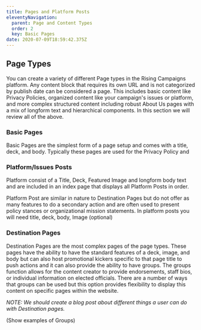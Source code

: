```yaml
---
title: Pages and Platform Posts
eleventyNavigation:
  parent: Page and Content Types
  order: 2
  key: Basic Pages
date: 2020-07-09T18:59:42.375Z
---
```


## Page Types

You can create a variety of different Page types in the Rising Campaigns platform. Any content block that requires its own URL and is not categorized by publish date can be considered a page. This includes basic content like Privacy Policies, organized content like your campaign's issues or platform, and more complex structured content including robust About Us pages with a mix of longform text and hierarchical components. In this section we will review all of the above.

### Basic Pages

Basic Pages are the simplest form of a page setup and comes with a title, deck, and body. Typically these pages are used for the Privacy Policy and 

### Platform/Issues Posts

Platform consist of a Title, Deck, Featured Image and longform body text and are included in an index page that displays all Platform Posts in order.

Platform Post are similar in nature to Destination Pages but do not offer as many features to do a secondary action and are often used to present policy stances or organizational mission statements. In platform posts you will need title, deck, body, Image (optional)


### Destination Pages

Destination Pages are the most complex pages of the page types. These pages have the ability to have the standard features of a deck, image, and body but can also host promotional kickers specific to that page title to push actions and it can also provide the ability to have groups. The groups function allows for the content creator to provide endorsements, staff bios, or individual information on elected officials. There are a number of ways that groups can be used but this option provides flexibility to display this content on specific pages within the website. 

_NOTE: We should create a blog post about different things a user can do with Destination pages._

(Show examples of Groups)

